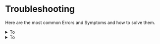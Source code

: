 # Troubleshooting

Here are the most common Errors and Symptoms and how to solve them.

<details><summary>To</summary>
<p>

Do

</p>
</details>


<details><summary>To</summary>
<p>

Do

</p>
</details>
